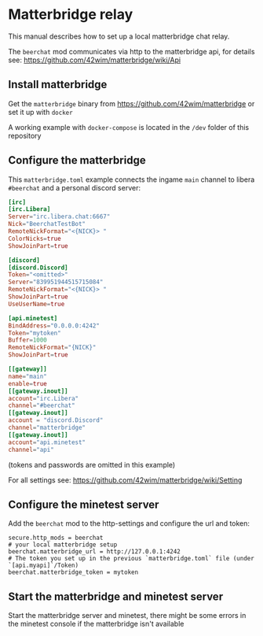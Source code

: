 
# Matterbridge relay

This manual describes how to set up a local matterbridge chat relay.

The `beerchat` mod communicates via http to the matterbridge api, for details see: https://github.com/42wim/matterbridge/wiki/Api

## Install matterbridge

Get the `matterbridge` binary from https://github.com/42wim/matterbridge or set it up with `docker`

A working example with `docker-compose` is located in the `/dev` folder of this repository

## Configure the matterbridge

This `matterbridge.toml` example connects the ingame `main` channel to libera `#beerchat` and a personal discord server:

```toml
[irc]
[irc.Libera]
Server="irc.libera.chat:6667"
Nick="BeerchatTestBot"
RemoteNickFormat="<{NICK}> "
ColorNicks=true
ShowJoinPart=true

[discord]
[discord.Discord]
Token="<omitted>"
Server="839951944515715084"
RemoteNickFormat="<{NICK}> "
ShowJoinPart=true
UseUserName=true

[api.minetest]
BindAddress="0.0.0.0:4242"
Token="mytoken"
Buffer=1000
RemoteNickFormat="{NICK}"
ShowJoinPart=true

[[gateway]]
name="main"
enable=true
[[gateway.inout]]
account="irc.Libera"
channel="#beerchat"
[[gateway.inout]]
account = "discord.Discord"
channel="matterbridge"
[[gateway.inout]]
account="api.minetest"
channel="api"
```
(tokens and passwords are omitted in this example)

For all settings see: https://github.com/42wim/matterbridge/wiki/Setting

## Configure the minetest server

Add the `beerchat` mod to the http-settings and configure the url and token:

```
secure.http_mods = beerchat
# your local matterbridge setup
beerchat.matterbridge_url = http://127.0.0.1:4242
# The token you set up in the previous `matterbridge.toml` file (under `[api.myapi]`/Token)
beerchat.matterbridge_token = mytoken
```

## Start the matterbridge and minetest server

Start the matterbridge server and minetest, there might be some errors in the minetest console if the matterbridge isn't available